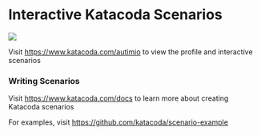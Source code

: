 # Interactive Katacoda Scenarios

[![](http://shields.katacoda.com/katacoda/autimio/count.svg)](https://www.katacoda.com/autimio "Get your profile on Katacoda.com")

Visit https://www.katacoda.com/autimio to view the profile and interactive scenarios

### Writing Scenarios
Visit https://www.katacoda.com/docs to learn more about creating Katacoda scenarios

For examples, visit https://github.com/katacoda/scenario-example
